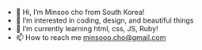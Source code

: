 - 👋 Hi, I’m Minsoo cho from South Korea!
- 👀 I’m interested in coding, design, and beautiful things
- 🌱 I’m currently learning html, css, JS, Ruby!
- 📫 How to reach me minsooo.cho@gmail.com

<!---
minsoocho-hj/minsoocho-hj is a ✨ special ✨ repository because its `README.md` (this file) appears on your GitHub profile.
You can click the Preview link to take a look at your changes.
--->
